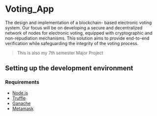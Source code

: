 # Voting_App

The design and implementation of a blockchain- based electronic voting system. Our focus will be on developing a secure and decentralized network of nodes for electronic voting, equipped with cryptographic and non-repudiation mechanisms. This solution aims to provide end-to-end verification while safeguarding the integrity of the voting process.

> This is also my 7th semester Major Project

## Setting up the development environment

### Requirements

- [Node.js](https://nodejs.org)
- [Truffle](https://www.trufflesuite.com/truffle)
- [Ganache](https://trufflesuite.com/ganache/) 
- [Metamask](https://metamask.io/) 
